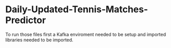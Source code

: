 # Daily-Updated-Tennis-Matches-Predictor
To run those files first a Kafka enviroment needed to be setup and imported libraries needed to be imported. 
